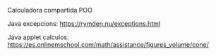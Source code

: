 Calculadora compartida POO

Java excepcions:
https://rymden.nu/exceptions.html

Java applet calculos:
https://es.onlinemschool.com/math/assistance/figures_volume/cone/
